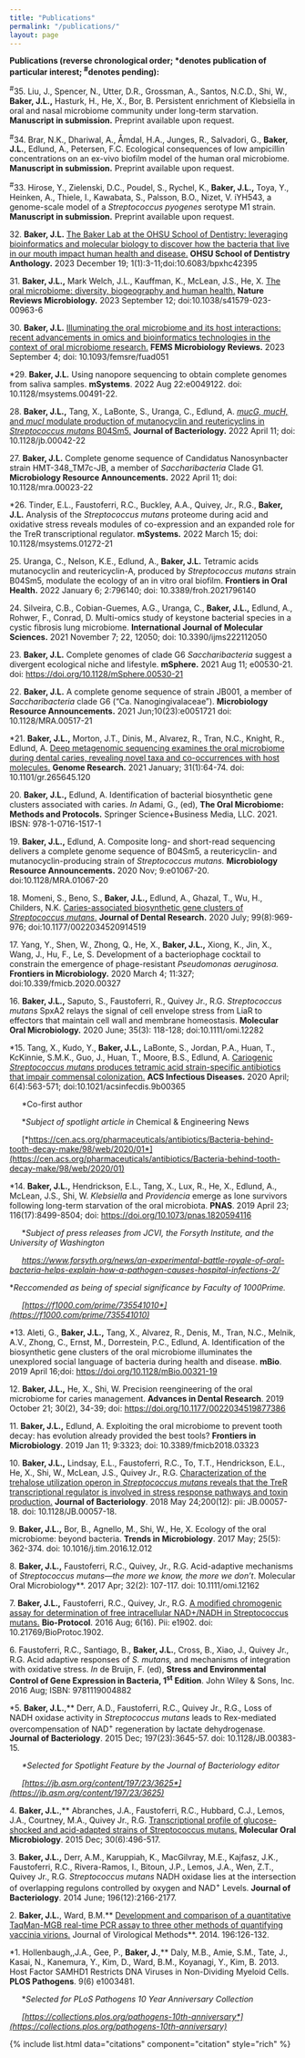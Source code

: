 ```yaml
---
title: "Publications"
permalink: "/publications/"
layout: page
---
```


<b>Publications (reverse chronological order; *denotes publication of particular interest; <sup>#</sup>denotes pending):</b> 

<sup>#</sup>35. Liu, J., Spencer, N., Utter, D.R., Grossman, A., Santos, N.C.D., Shi, W., **Baker, J.L.,** Hasturk, H., He, X., Bor, B.  Persistent enrichment of Klebsiella in oral and nasal microbiome community under long-term starvation.  **Manuscript in submission.** Preprint available upon request.

<sup>#</sup>34.  Brar, N.K., Dhariwal, A., Åmdal, H.A., Junges, R., Salvadori, G., **Baker, J.L.**, Edlund, A., Petersen, F.C.  Ecological consequences of low ampicillin concentrations on an ex-vivo biofilm model of the human oral microbiome.  **Manuscript in submission.** Preprint available upon request.   

<sup>#</sup>33.  Hirose, Y., Zielenski, D.C., Poudel, S., Rychel, K., **Baker, J.L.,** Toya, Y., Heinken, A., Thiele, I., Kawabata, S., Palsson, B.O., Nizet, V.  iYH543, a genome-scale model of a *Streptococcus pyogenes* serotype M1 strain.  **Manuscript in submission.** Preprint available upon request.

32\.  **Baker, J.L.**  <a id="raw-url" href="https://raw.githubusercontent.com/jonbakerlab/jonbakerlab.github.io/master/publication-pdfs/2023-12-14-OHSU-SODA_Anthology_Baker.pdf">The Baker Lab at the OHSU School of Dentistry: leveraging bioinformatics and molecular biology to discover how the bacteria that live in our mouth impact human health and disease.</a>  **OHSU School of Dentistry Anthology.** 2023 December 19; 1(1):3-11;doi:10.6083/bpxhc42395

31\.  **Baker, J.L.,** Mark Welch, J.L., Kauffman, K., McLean, J.S., He, X.  <a id="raw-url" href="https://raw.githubusercontent.com/jonbakerlab/jonbakerlab.github.io/master/publication-pdfs/s41579-023-00963-6.pdf">The oral microbiome: diversity, biogeography and human health.</a> **Nature Reviews Microbiology.** 2023 September 12; doi:10.1038/s41579-023-00963-6


30\.  **Baker, J.L.**  <a id="raw-url" href="https://raw.githubusercontent.com/jonbakerlab/jonbakerlab.github.io/master/publication-pdfs/fuad051.pdf">Illuminating the oral microbiome and its host interactions:  recent advancements in omics and bioinformatics technologies in the context of oral microbiome research.</a> **FEMS Microbiology Reviews.** 2023 September 4; doi: 10.1093/femsre/fuad051

\*29.  **Baker, J.L.** Using nanopore sequencing to obtain complete genomes from saliva samples.  **mSystems**. 2022 Aug 22:e0049122. doi: 10.1128/msystems.00491-22. 

28\.  **Baker, J.L.,** Tang, X., LaBonte, S., Uranga, C., Edlund, A.  <a id="raw-url" href="https://raw.githubusercontent.com/jonbakerlab/jonbakerlab.github.io/master/publication-pdfs/Tang-et-al-2020-acsinfecdis.9b00365.pdf">*mucG,* *mucH,* and *mucI* modulate production of mutanocyclin and reutericyclins in *Streptococcus mutans* B04Sm5.</a> **Journal of Bacteriology.**  2022 April 11; doi: 10.1128/jb.00042-22

27\.  **Baker, J.L.**  Complete genome sequence of Candidatus Nanosynbacter strain HMT-348\_TM7c-JB, a member of *Saccharibacteria* Clade G1.  **Microbiology Resource Announcements.**  2022 April 11; doi: 10.1128/mra.00023-22

\*26.  Tinder, E.L., Faustoferri, R.C., Buckley, A.A., Quivey, Jr., R.G., **Baker, J.L.**  Analysis of the *Streptococcus mutans* proteome during acid and oxidative stress reveals modules of co-expression and an expanded role for the TreR transcriptional regulator. **mSystems.**  2022 March 15; doi: 10.1128/msystems.01272-21 

25\.  Uranga, C., Nelson, K.E., Edlund, A., **Baker, J.L.**  Tetramic acids mutanocyclin and reutericyclin-A, produced by *Streptococcus mutans* strain B04Sm5, modulate the ecology of an in vitro oral biofilm.  **Frontiers in Oral Health.**  2022 January 6; 2:796140; doi: 10.3389/froh.2021796140

24\.  Silveira, C.B., Cobian-Guemes, A.G., Uranga, C., **Baker, J.L.,** Edlund, A., Rohwer, F., Conrad, D.  Multi-omics study of keystone bacterial species in a cystic fibrosis lung microbiome.  **International Journal of Molecular Sciences.**  2021 November 7; 22, 12050; doi: 10.3390/ijms222112050

23\.  **Baker, J.L.**  Complete genomes of clade G6 *Saccharibacteria* suggest a divergent ecological niche and lifestyle.  **mSphere.**  2021 Aug 11; e00530-21. doi: https://doi.org/10.1128/mSphere.00530-21

22\.  **Baker, J.L.**  A complete genome sequence of strain JB001, a member of *Saccharibacteria* clade G6 (“Ca. Nanogingivalaceae”).  **Microbiology Resource Announcements.** 2021 Jun;10(23):e0051721 doi: 10.1128/MRA.00517-21

\*21.  **Baker, J.L.,** Morton, J.T., Dinis, M., Alvarez, R., Tran, N.C., Knight, R., Edlund, A.  <a id="raw-url" href="https://raw.githubusercontent.com/jonbakerlab/jonbakerlab.github.io/master/publication-pdfs/Genome%20Res.-2021-Baker-64-74.pdf">Deep metagenomic sequencing examines the oral microbiome during dental caries, revealing novel taxa and co-occurrences with host molecules.</a> **Genome Research.** 2021 January; 31(1):64-74. doi: 10.1101/gr.265645.120

20\.  **Baker, J.L.,** Edlund, A.  Identification of bacterial biosynthetic gene clusters associated with caries.  *In* Adami, G., (ed), **The Oral Microbiome: Methods and Protocols.** Springer Science+Business Media, LLC. 2021.  IBSN: 978-1-0716-1517-1

19\.  **Baker, J.L.,** Edlund, A.  Composite long- and short-read sequencing delivers a complete genome sequence of B04Sm5, a reutericyclin- and mutanocyclin-producing strain of *Streptococcus mutans.*  **Microbiology Resource Announcements.** 2020 Nov; 9:e01067-20. doi:10.1128/MRA.01067-20

18\.  Momeni, S., Beno, S., **Baker, J.L.,** Edlund, A., Ghazal, T., Wu, H., Childers, N.K.  <a id="raw-url" href="https://raw.githubusercontent.com/jonbakerlab/jonbakerlab.github.io/master/publication-pdfs/Momeni-JDR.pdf">Caries-associated biosynthetic gene clusters of *Streptococcus mutans*.</a> **Journal of Dental Research.** 2020 July; 99(8):969-976; doi:10.1177/0022034520914519

17\.  Yang, Y., Shen, W., Zhong, Q., He, X., **Baker, J.L.,** Xiong, K., Jin, X., Wang, J., Hu, F., Le, S.  Development of a bacteriophage cocktail to constrain the emergence of phage-resistant *Pseudomonas aeruginosa.*  **Frontiers in Microbiology.**  2020 March 4; 11:327; doi:10.339/fmicb.2020.00327

16\.  **Baker, J.L.,** Saputo, S., Faustoferri, R., Quivey Jr., R.G.  *Streptococcus mutans* SpxA2 relays the signal of cell envelope stress from LiaR to effectors that maintain cell wall and membrane homeostasis.  **Molecular Oral Microbiology.** 2020 June; 35(3): 118-128; doi:10.1111/omi.12282

\*15.  Tang, X., Kudo, Y., **Baker, J.L.,** LaBonte, S., Jordan, P.A., Huan, T., KcKinnie, S.M.K., Guo, J., Huan, T., Moore, B.S., Edlund, A. <a id="raw-url" href="https://raw.githubusercontent.com/jonbakerlab/jonbakerlab.github.io/master/publication-pdfs/Tang-et-al-2020-acsinfecdis.9b00365.pdf">Cariogenic *Streptococcus mutans* produces tetramic acid strain-specific antibiotics that impair commensal colonization.</a>  **ACS Infectious Diseases.** 2020 April; 6(4):563-571; doi:10.1021/acsinfecdis.9b00365

`	`\*Co-first author

`	`\**Subject of spotlight article in* Chemical & Engineering News

`	`[*https://cen.acs.org/pharmaceuticals/antibiotics/Bacteria-behind-tooth-decay-make/98/web/2020/01*](https://cen.acs.org/pharmaceuticals/antibiotics/Bacteria-behind-tooth-decay-make/98/web/2020/01)

\*14.  **Baker, J.L.,** Hendrickson, E.L., Tang, X., Lux, R., He, X., Edlund, A., McLean, J.S., Shi, W.  *Klebsiella* and *Providencia* emerge as lone survivors following long-term starvation of the oral microbiota.  **PNAS**.  2019 April 23; 116(17):8499-8504; doi: https://doi.org/10.1073/pnas.1820594116

`	`\**Subject of press releases from JCVI, the Forsyth Institute, and the University of Washington*

`	`*<https://www.forsyth.org/news/an-experimental-battle-royale-of-oral-bacteria-helps-explain-how-a-pathogen-causes-hospital-infections-2/>* 

\**Reccomended as being of special significance by Faculty of 1000Prime.*

`	`*[https://f1000.com/prime/735541010*](https://f1000.com/prime/735541010)*

\*13.  Aleti, G., **Baker, J.L.,** Tang, X., Alvarez, R., Denis, M., Tran, N.C., Melnik, A.V., Zhong, C., Ernst, M., Dorrestein, P.C., Edlund, A.  Identification of the biosynthetic gene clusters of the oral microbiome illuminates the unexplored social language of bacteria during health and disease.  **mBio**. 2019 April 16;doi: https://doi.org/10.1128/mBio.00321-19

12\.  **Baker, J.L.,** He, X., Shi, W.  Precision reengineering of the oral microbiome for caries management.  **Advances in Dental Research**.  2019 October 21; 30(2), 34-39; doi: https://doi.org/10.1177/0022034519877386

11\.  **Baker, J.L.,** Edlund, A.  Exploiting the oral microbiome to prevent tooth decay:  has evolution already provided the best tools?  **Frontiers in Microbiology**.  2019 Jan 11; 9:3323; doi: 10.3389/fmicb2018.03323




10\.  **Baker, J.L.,** Lindsay, E.L., Faustoferri, R.C., To, T.T., Hendrickson, E.L., He, X., Shi, W., McLean, J.S., Quivey Jr., R.G.  <a id="raw-url" href="https://raw.githubusercontent.com/jonbakerlab/jonbakerlab.github.io/master/publication-pdfs/J_Bacteriol_2018_Baker.PDF">Characterization of the trehalose utilization operon in *Streptococcus mutans* reveals that the TreR transcriptional regulator is involved in stress response pathways and toxin production.</a> **Journal of Bacteriology**. 2018 May 24;200(12): pii: JB.00057-18. doi: 10.1128/JB.00057-18.

9\.  **Baker, J.L.,** Bor, B., Agnello, M., Shi, W., He, X.  Ecology of the oral microbiome:  beyond bacteria.  **Trends in Microbiology**. 2017 May; 25(5): 362-374. doi: 10.1016/j.tim.2016.12.012

8\.  **Baker, J.L.,** Faustoferri, R.C., Quivey, Jr., R.G.  Acid-adaptive mechanisms of *Streptococcus mutans—*the more we know, the more we don’t**.  Molecular Oral Microbiology**.  2017 Apr; 32(2): 107-117. doi:  10.1111/omi.12162

7\.  **Baker, J.L.,** Faustoferri, R.C., Quivey, Jr., R.G.  <a id="raw-url" href="https://raw.githubusercontent.com/jonbakerlab/jonbakerlab.github.io/master/publication-pdfs/Bio-protocol1902.pdf">A modified chromogenic assay for determination of free intracellular NAD+/NADH in Streptococcus mutans.</a> **Bio-Protocol**.  2016 Aug; 6(16). Pii: e1902. doi: 10.21769/BioProtoc.1902.

6\.  Faustoferri, R.C., Santiago, B., <b>Baker, J.L.</b>, Cross, B., Xiao, J., Quivey Jr., R.G.  Acid adaptive responses of <i>S. mutans,</i> and mechanisms of integration with oxidative stress.  <i>In</i> de Bruijn, F. (ed), <b>Stress and Environmental Control of Gene Expression in Bacteria, 1<sup>st</sup> Edition</b>.  John Wiley & Sons, Inc.  2016 Aug; ISBN: 9781119004882

\*5.  **Baker, J.L.**,** Derr, A.D., Faustoferri, R.C., Quivey Jr., R.G.*,* Loss of NADH oxidase activity in *Streptococcus mutans* leads to Rex-mediated overcompensation of NAD<sup>+</sup> regeneration by lactate dehydrogenase.  **Journal of Bacteriology**.  2015 Dec;  197(23):3645-57. doi: 10.1128/JB.00383-15.

`	`*\*Selected for Spotlight Feature by the Journal of Bacteriology editor*

`	`*[https://jb.asm.org/content/197/23/3625*](https://jb.asm.org/content/197/23/3625)*

4\.  **Baker, J.L.**,** Abranches, J.A., Faustoferri, R.C., Hubbard, C.J., Lemos, J.A., Courtney, M.A., Quivey Jr., R.G.  <a id="raw-url" href="https://raw.githubusercontent.com/jonbakerlab/jonbakerlab.github.io/master/publication-pdfs/Baker_et_al-2015-Molecular_Oral_Microbiology.pdf">Transcriptional profile of glucose-shocked and acid-adapted strains of Streptococcus mutans.</a> **Molecular Oral Microbiology**.  2015 Dec; 30(6):496-517.

3\.  **Baker, J.L.,** Derr, A.M., Karuppiah, K., MacGilvray, M.E., Kajfasz, J.K., Faustoferri, R.C., Rivera-Ramos, I., Bitoun, J.P., Lemos, J.A., Wen, Z.T., Quivey Jr., R.G.  *Streptococcus mutans* NADH oxidase lies at the intersection of overlapping regulons controlled by oxygen and NAD<sup>+</sup> Levels.  **Journal of Bacteriology**.  2014 June; 196(12):2166-2177.

2\.  **Baker, J.L.**, Ward, B.M.**  <a id="raw-url" href="https://raw.githubusercontent.com/jonbakerlab/jonbakerlab.github.io/master/publication-pdfs/1-s2.0-S0166093413004308-main.pdf">Development and comparison of a quantitative TaqMan-MGB real-time PCR assay to three other methods of quantifying vaccinia virions.</a> Journal of Virological Methods**. 2014.  196:126-132.

\*1.  Hollenbaugh,,J.A., Gee, P., **Baker, J.**,** Daly, M.B., Amie, S.M., Tate, J., Kasai, N., Kanemura, Y., Kim, D., Ward, B.M., Koyanagi, Y., Kim, B.  2013.  Host Factor SAMHD1 Restricts DNA Viruses in Non-Dividing Myeloid Cells.  **PLOS Pathogens**. 9(6) e1003481.

`	`\**Selected for PLoS Pathogens 10 Year Anniversary Collection*

`	`*[https://collections.plos.org/pathogens-10th-anniversary*](https://collections.plos.org/pathogens-10th-anniversary)*




{% include list.html data="citations" component="citation" style="rich" %}

